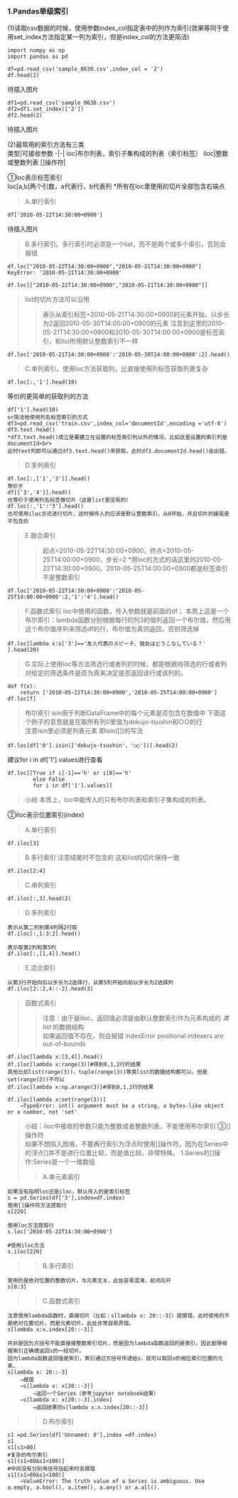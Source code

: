 ### 1.Pandas单级索引 <br>

(1)读取csv数据的时候，使用参数index_col指定表中的列作为索引(效果等同于使用set_index方法指定某一列为索引，但是index_col的方法更简洁)
```
import numpy as np
import pandas as pd
```
```
df=pd.read_csv('sample_0630.csv',index_col = '2')
df.head(2)
```
待插入图片
```
df1=pd.read_csv('sample_0630.csv')
df2=df1.set_index(['2'])
df2.head(2)
```
待插入图片<br>

(2)最常用的索引方法有三类<br>
类型|可接收参数
-|-|
loc|布尔列表，索引子集构成的列表（索引标签）
iloc|整数或整数列表
[]操作符|

➀loc表示标签索引<br> loc[a,b]两个引数，a代表行，b代表列
*所有在loc里使用的切片全部包含右端点<br>
>A.单行索引
```
df['2010-05-22T14:30:00+0900']
```
待插入图片<br>
>B.多行索引。多行索引时必须是一个list，而不是两个或多个索引，否则会报错
```
df.loc["2010-05-22T14:30:00+0900","2010-05-21T14:30:00+0900"]
KeyError: '2010-05-21T14:30:00+0900'
```
```
df.loc[["2010-05-22T14:30:00+0900","2010-05-21T14:30:00+0900"]]
```
>list的切片方法可以沿用
>>表示从索引标签=2010-05-21T14:30:00+0900的元素开始，以步长为2返回2010-05-30T14:00:00+0900的元素
注意到这里的2010-05-21T14:30:00+0900和2010-05-30T14:00:00+0900是标签索引，和list所用默认整数索引不一样
```
df.loc['2010-05-21T14:30:00+0900':'2010-05-30T14:00:00+0900':2].head()
```
>C.单列索引。使用loc方法获取列，比直接使用列标签获取列更复杂
```
df.loc[:,'1'].head(10)
```
等价的更简单的获取列的方法
```
df['1'].head(10)
or简洁地使用列名标签索引的方式
df3=pd.read_csv('train.csv',index_col='documentId',encoding ='utf-8')
df3.text.head()
*df3.text.head()成立是要建立在设置的标签索引列以外的情况，比如这里设置的索引列是documentId<br>
此时text列即可以通过df3.text.head()来获取，此时df3.documentId.head()会出错。
```
>D.多列索引
```
df.loc[:,['1','3']].head()
等价于
df[['3','4']].head()
也等价于使用列名标签做切片（这是list里没有的）
df.loc[:,'1':'3'].head()
也可使用iloc方式进行切片，这时候传入的应该是默认整数索引，从0开始，并且切片的接尾是不包含的

```
>E.联合索引
>>起点=2010-05-22T14:30:00+0900，终点=2010-05-25T14:00:00+0900，步长=2
>>*用loc的方式的话这里的2010-05-22T14:30:00+0900，2010-05-25T14:00:00+0900都是标签索引不是整数索引
```
df.loc['2010-05-22T14:30:00+0900':'2010-05-25T14:00:00+0900':2,'1':'4'].head()
```
>F.函数式索引
loc中使用的函数，传入参数就是前面的df；
本质上这是一个布尔索引：lambda函数分别根据每行的列3的值列返回一个布尔值，然后用这个布尔值序列来筛选df的行，布尔值为真则返回，否则筛选掉
```
df.loc[lambda x:x['3']=='友人代表のスピーチ、独女はどうこなしている？' ].head(20)
```
>G.实际上使用loc等方法筛选行或者列的时候，都是根据待筛选的行或者列对给定的筛选条件是否为真来决定是否返回该行或该列的。
```
def f(x):
    return ['2010-05-22T14:30:00+0900','2010-05-25T14:00:00+0900']
df.loc[f]
```
>布尔索引
isin用于判断DataFrame中的每个元素是否包含在数值中
下面这个例子的意思就是在取所有列0里值为dokujo-tsushin和○○的行<br>
注意isin里必须是列表元素 即isin([])的写法
```
df.loc[df['0'].isin(['dokujo-tsushin'，'○○'])].head(2)
```
建议for i in df['1'].values进行查看
```
df.loc[[True if i[-1]=='h' or i[0]=='h'
        else False 
        for i in df['1'].values]]
```
>小结
>本质上，loc中能传入的只有布尔列表和索引子集构成的列表。<br>

➁iloc表示位置索引(index)
>A.单行索引
```
df.iloc[3]
```
>B.多行索引
>注意结尾时不包含的 这和list的切片保持一致
```
df.iloc[2:4]
```
>C.单列索引
```
df.iloc[:,3].head(2)
```
>D.多列索引
```
表示从第二列到第4列隔2行取
df.iloc[:,1:3:2].head()
```
```
表示取第2列和第5列
df.iloc[:,[1,4]].head()
```
>E.混合索引
```
从第3行开始向后以步长为2选择行，从第5列开始向前以步长为2选择列
df.iloc[2::2,4::-2].head(3)
```
>函数式索引
>>注意：由于是iloc，返回值必须是由默认整数索引作为元素构成的 *类list* 的数据结构<br>
>>如果返回值不存在，则会报错 indexError positional indexers are out-of-bounds
```
df.iloc[lambda x:[3,4]].head()
df.iloc[lambda x:range(3)]#得到0,1,2行的结果
其他比如list(range(3))，tuple(range(3))等类list的数据结构都可以，但是set(range(3))不可以
df.iloc[lambda x:np.arange(3)]#得到0,1,2行的结果

df.iloc[lambda x:set(range(3))]
    →TypeError: int() argument must be a string, a bytes-like object or a number, not 'set'
```
>小结：iloc中接收的参数只能为整数或者整数列表，不能使用布尔索引
➂[]操作符<br>
如果不想陷入困境，不要再行索引为浮点时使用[]操作符，因为在Series中的浮点[]并不是进行位置比较，而是值比较，非常特殊。
>1.Series的[]操作:Series是一个一维数组
>>A.单元素索引
```
如果没有指明loc还是iloc，默认传入的是索引标签
s = pd.Series(df['3'],index=df.index)
使用[]操作符方法提取行
s[220]

使用loc方法提取行
s.loc['2010-05-22T14:30:00+0900']

#使用iloc方法
s.iloc[220]
```
>>B.多行索引<br>
```
使用的是绝对位置的整数切片，与元素无关，此处容易混淆，前闭后开
s[0:3]
```
>>C.函数式索引
```
注意使用lambda函数时，直接切片（比如：s[lambda x: 20::-3]）就报错，此时使用的不是绝对位置切片，而是元素切片。此处非常容易弄错。
s[lambda x:x.index[20::-3]]

并非是因为方括号不能直接接整数索引切片，而是因为lambda函数返回的是索引，因此能够根据索引正确德返回s的一段切片。
因为lambda函数返回值是索引，索引通过方括号传递给s，就可以取回s的相应索引位置的元素。
s[lambda x: 20::-3]
    →报错
    →s[lambda x: x[20::-3]]
        →返回一个Series（参考jupyter notebook结果）
    →s[lambda x: x[20::-3].index]
        →返回结果同s[lambda x:x.index[20::-3]]
```
>>D.布尔索引
```
s1 =pd.Series(df['Unnamed: 0'],index =df.index)
s1
s1[s1>80]
#复杂的布尔索引
s1[(s1>80&s1<100)]
#中间没有分别用括号括起来时会报错
s1[(s1>80&s1<100)]
    →ValueError: The truth value of a Series is ambiguous. Use a.empty, a.bool(), a.item(), a.any() or a.all().
```
    
    








